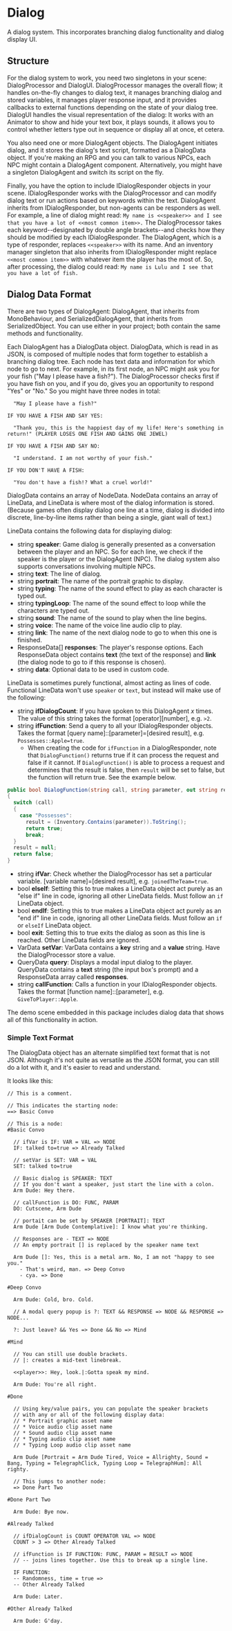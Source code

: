 # Dialog

A dialog system. This incorporates branching dialog functionality and dialog display UI.

## Structure

For the dialog system to work, you need two singletons in your scene: DialogProcessor and DialogUI. DialogProcessor manages the overall flow; it handles on-the-fly changes to dialog text, it manages branching dialog and stored variables, it manages player response input, and it provides callbacks to external functions depending on the state of your dialog tree. DialogUI handles the visual representation of the dialog: It works with an Animator to show and hide your text box, it plays sounds, it allows you to control whether letters type out in sequence or display all at once, et cetera.

You also need one or more DialogAgent objects. The DialogAgent initiates dialog, and it stores the dialog's text script, formatted as a DialogData object. If you're making an RPG and you can talk to various NPCs, each NPC might contain a DialogAgent component. Alternatively, you might have a singleton DialogAgent and switch its script on the fly.

Finally, you have the option to include IDialogResponder objects in your scene. IDialogResponder works with the DialogProcessor and can modify dialog text or run actions based on keywords within the text. DialogAgent inherits from IDialogResponder, but non-agents can be responders as well. For example, a line of dialog might read: `My name is <<speaker>> and I see that you have a lot of <<most common item>>.` The DialogProcessor takes each keyword--designated by double angle brackets--and checks how they should be modified by each IDialogResponder. The DialogAgent, which is a type of responder, replaces `<<speaker>>` with its name. And an inventory manager singleton that also inherits from IDialogResponder might replace `<<most common item>>` with whatever item the player has the most of. So, after processing, the dialog could read: `My name is Lulu and I see that you have a lot of fish.`

## Dialog Data Format

There are two types of DialogAgent: DialogAgent, that inherits from MonoBehaviour, and SerializedDialogAgent, that inherits from SerializedObject. You can use either in your project; both contain the same methods and functionality.

Each DialogAgent has a DialogData object. DialogData, which is read in as JSON, is composed of multiple nodes that form together to establish a branching dialog tree. Each node has text data and information for which node to go to next. For example, in its first node, an NPC might ask you for your fish ("May I please have a fish?"). The DialogProcessor checks first if you have fish on you, and if you do, gives you an opportunity to respond "Yes" or "No." So you might have three nodes in total:


```
  "May I please have a fish?"

IF YOU HAVE A FISH AND SAY YES:

  "Thank you, this is the happiest day of my life! Here's something in return!" (PLAYER LOSES ONE FISH AND GAINS ONE JEWEL)

IF YOU HAVE A FISH AND SAY NO:

  "I understand. I am not worthy of your fish."

IF YOU DON'T HAVE A FISH:

  "You don't have a fish!? What a cruel world!"
```

DialogData contains an array of NodeData. NodeData contains an array of LineData, and LineData is where most of the dialog information is stored. (Because games often display dialog one line at a time, dialog is divided into discrete, line-by-line items rather than being a single, giant wall of text.)

LineData contains the following data for displaying dialog:

* string **speaker**: Game dialog is generally presented as a conversation between the player and an NPC. So for each line, we check if the speaker is the player or the DialogAgent (NPC). The dialog system also supports conversations involving multiple NPCs.
* string **text**: The line of dialog.
* string **portrait**: The name of the portrait graphic to display.
* string **typing**: The name of the sound effect to play as each character is typed out.
* string **typingLoop**: The name of the sound effect to loop while the characters are typed out.
* string **sound**: The name of the sound to play when the line begins.
* string **voice**: The name of the voice line audio clip to play.
* string **link**: The name of the next dialog node to go to when this one is finished.
* ResponseData[] **responses**: The player's response options. Each ResponseData object contains **text** (the text of the response) and **link** (the dialog node to go to if this response is chosen).
* string **data**: Optional data to be used in custom code.

LineData is sometimes purely functional, almost acting as lines of code. Functional LineData won't use `speaker` or `text`, but instead will make use of the following:

* string **ifDialogCount**: If you have spoken to this DialogAgent *x* times. The value of this string takes the format [operator][number], e.g. `>2`.
* string **ifFunction**: Send a query to all your IDialogResponder objects. Takes the format [query name]::[parameter]=[desired result], e.g. `Possesses::Apple=true`.
  * When creating the code for `ifFunction` in a DialogResponder, note that `DialogFunction()` returns true if it can process the request and false if it cannot. If `DialogFunction()` is able to process a request and determines that the result is false, then `result` will be set to false, but the function will return true. See the example below.


```c#
public bool DialogFunction(string call, string parameter, out string result)
{
  switch (call)
  {
    case "Possesses":
      result = (Inventory.Contains(parameter)).ToString();
      return true;
      break;
  }
  result = null;
  return false;
}
```

* string **ifVar**: Check whether the DialogProcessor has set a particular variable. [variable name]=[desired result], e.g. `joinedTheTeam=true`.
* bool **elseIf**: Setting this to true makes a LineData object act purely as an "else if" line in code, ignoring all other LineData fields. Must follow an `if` LineData object.
* bool **endIf**: Setting this to true makes a LineData object act purely as an "end if" line in code, ignoring all other LineData fields. Must follow an `if` or `elseIf` LineData object.
* bool **exit**: Setting this to true exits the dialog as soon as this line is reached. Other LineData fields are ignored.
* VarData **setVar**: VarData contains a **key** string and a **value** string. Have the DialogProcessor store a value.
* QueryData **query**: Displays a modal input dialog to the player. QueryData contains a **text** string (the input box's prompt) and a ResponseData array called **responses**.
* string **callFunction**: Calls a function in your IDialogResponder objects. Takes the format [function name]::[parameter], e.g. `GiveToPlayer::Apple`.

The demo scene embedded in this package includes dialog data that shows all of this functionality in action.

### Simple Text Format

The DialogData object has an alternate simplified text format that is not JSON. Although it's not quite as versatile as the JSON format, you can still do a lot with it, and it's easier to read and understand.

It looks like this:

```
// This is a comment.

// This indicates the starting node:
==> Basic Convo

// This is a node:
#Basic Convo

  // ifVar is IF: VAR = VAL => NODE
  IF: talked to=true => Already Talked
  
  // setVar is SET: VAR = VAL
  SET: talked to=true

  // Basic dialog is SPEAKER: TEXT
  // If you don't want a speaker, just start the line with a colon.
  Arm Dude: Hey there.

  // callFunction is DO: FUNC, PARAM
  DO: Cutscene, Arm Dude

  // portait can be set by SPEAKER [PORTRAIT]: TEXT
  Arm Dude [Arm Dude Contemplative]: I know what you're thinking.

  // Responses are - TEXT => NODE
  // An empty portrait [] is replaced by the speaker name text
  
  Arm Dude []: Yes, this is a metal arm. No, I am not "happy to see you."
    - That's weird, man. => Deep Convo
    - cya. => Done

#Deep Convo

  Arm Dude: Cold, bro. Cold.

  // A modal query popup is ?: TEXT && RESPONSE => NODE && RESPONSE => NODE...
  
  ?: Just leave? && Yes => Done && No => Mind

#Mind

  // You can still use double brackets.
  // |: creates a mid-text linebreak.
  
  <<player>>: Hey, look.|:Gotta speak my mind.

  Arm Dude: You're all right.

#Done

  // Using key/value pairs, you can populate the speaker brackets
  // with any or all of the following display data:
  // * Portrait graphic asset name
  // * Voice audio clip asset name
  // * Sound audio clip asset name
  // * Typing audio clip asset name
  // * Typing Loop audio clip asset name
  
  Arm Dude [Portrait = Arm Dude Tired, Voice = Allrighty, Sound = Bang, Typing = TelegraphClick, Typing Loop = TelegraphHum]: All righty.
  
  // This jumps to another node:
  => Done Part Two

#Done Part Two

  Arm Dude: Bye now.

#Already Talked

  // ifDialogCount is COUNT OPERATOR VAL => NODE
  COUNT > 3 => Other Already Talked

  // ifFunction is IF FUNCTION: FUNC, PARAM = RESULT => NODE
  // -- joins lines together. Use this to break up a single line.
  
  IF FUNCTION:
  -- Randomness, time = true =>
  -- Other Already Talked

  Arm Dude: Later.

#Other Already Talked

  Arm Dude: G'day.
```